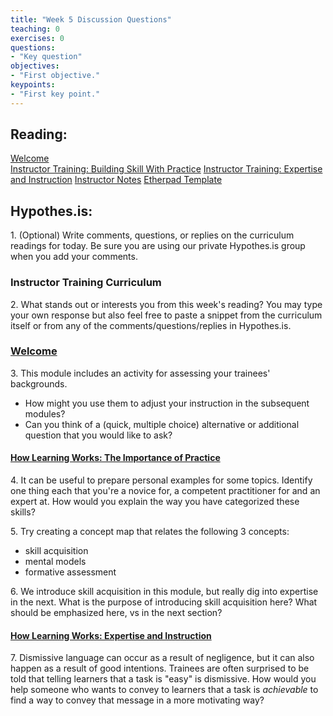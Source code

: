 ```yaml
--- 
title: "Week 5 Discussion Questions"    
teaching: 0 
exercises: 0    
questions:  
- "Key question"    
objectives: 
- "First objective."    
keypoints:  
- "First key point."    
---
```

## Reading:
[Welcome](https://carpentries.github.io/instructor-training/01-welcome/)  
[Instructor Training: Building Skill With Practice](https://carpentries.github.io/instructor-training/02-practice-learning/) [Instructor Training: Expertise and Instruction](https://carpentries.github.io/instructor-training/03-expertise/)
[Instructor Notes](https://carpentries.github.io/instructor-training/guide/index.html) 
[Etherpad Template](http://pad.software-carpentry.org/ttt-template)

## Hypothes.is: 
1\. (Optional) Write comments, questions, or replies on the curriculum readings for today. Be sure you are using our private Hypothes.is group when you add your comments. 

### Instructor Training Curriculum

2\. What stands out or interests you from this week's reading? You may type your own response but also feel free to paste a snippet from the curriculum itself or from any of the comments/questions/replies in Hypothes.is. 

### [Welcome](https://carpentries.github.io/instructor-training/01-welcome/)

3\. This module includes an activity for assessing your trainees' backgrounds. 
- How might you use them to adjust your instruction in the subsequent modules?
- Can you think of a (quick, multiple choice) alternative or additional question that you would like to ask?

#### [How Learning Works: The Importance of Practice](https://carpentries.github.io/instructor-training/02-practice-learning/) 

4\. It can be useful to prepare personal examples for some topics. Identify one thing each that you're a novice for, a competent practitioner for and an expert at. How would you explain the way you have categorized these skills?

5\. Try creating a concept map that relates the following 3 concepts: 
- skill acquisition
- mental models
- formative assessment
    
6\. We introduce skill acquisition in this module, but really dig into expertise in the next. What is the purpose of introducing skill acquisition here? What should be emphasized here, vs in the next section?
    

#### [How Learning Works: Expertise and Instruction](https://carpentries.github.io/instructor-training/03-expertise/)
7\. Dismissive language can occur as a result of negligence, but it can also happen as a result of good intentions.
Trainees are often surprised to be told that telling learners that a task is "easy" is dismissive.
How would you help someone who wants to convey to learners that a task is *achievable* to find a way to convey that message in a more motivating way?


